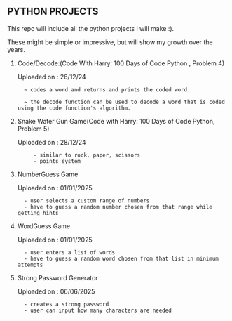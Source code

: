 ##  PYTHON PROJECTS


This repo will include all the python projects i will make :).


These might be simple or impressive, but will show my growth over the years.




1. Code/Decode:(Code With Harry: 100 Days of Code Python , Problem 4)
   
    Uploaded on : 26/12/24
   
   
  		 ~ codes a word and returns and prints the coded word.
   
  		 ~ the decode function can be used to decode a word that is coded using the code function's algorithm.



2. Snake Water Gun Game(Code with Harry: 100 Days of Code Python, Problem 5)

      Uploaded on : 28/12/24

            - similar to rock, paper, scissors
            - points system


3. NumberGuess Game

      Uploaded on : 01/01/2025

         - user selects a custom range of numbers
         - have to guess a random number chosen from that range while getting hints

4. WordGuess Game

      Uploaded on : 01/01/2025

         - user enters a list of words
         - have to guess a random word chosen from that list in minimum attempts


5. Strong Password Generator

      Uploaded on : 06/06/2025

         - creates a strong password
         - user can input how many characters are needed
